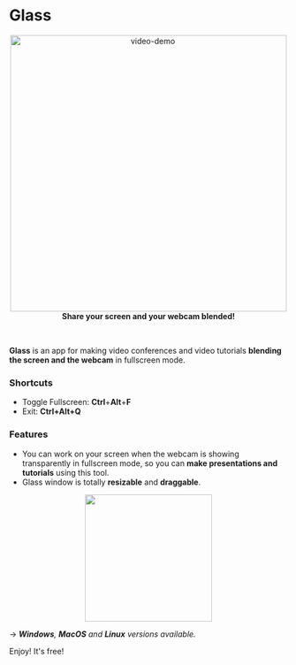 # Glass

<p align="center">
	<img src="https://s7.gifyu.com/images/output77591528be0f4ccb.gif" alt="video-demo" width="500">
	</br>
	<strong align="center">Share your screen and your webcam blended!</strong>
</p>

<br>

**Glass** is an app for making video conferences and video tutorials **blending the screen and the webcam** in fullscreen mode.

### Shortcuts
- Toggle Fullscreen: **Ctrl**+**Alt**+**F**
- Exit: **Ctrl+Alt+Q**

### Features
- You can work on your screen when the webcam is showing transparently in fullscreen mode, so you can **make presentations and tutorials** using this tool.
- Glass window is totally **resizable** and **draggable**.

<p align="center"><a href="http://glass.surge.sh"><img src="https://i.imgur.com/LKSKpt3.png" width="230" /></a></p>

→ ***Windows**, **MacOS** and **Linux** versions available.*

Enjoy! It's free!
